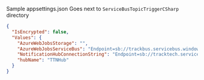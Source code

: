 Sample appsettings.json
Goes next to `ServiceBusTopicTriggerCSharp` directory

```json
{
  "IsEncrypted": false,
  "Values": {
    "AzureWebJobsStorage": "",
    "AzureWebJobsServiceBus": "Endpoint=sb://trackbus.servicebus.windows.net/;SharedAccessKeyName=RootManageSharedAccessKey;SharedAccessKey=secretsectretsmYYRGc99egLOzO8hEJkL4U=",
    "NotificationHubConnectionString": "Endpoint=sb://tracktech.servicebus.windows.net/;SharedAccessKeyName=DefaultFullSharedAccessSignature;SharedAccessKey=secretsecretCwbOPOdbCiBhw1Q2lSsR6w1g=",
    "hubName": "TTNHub"
  }
}
```